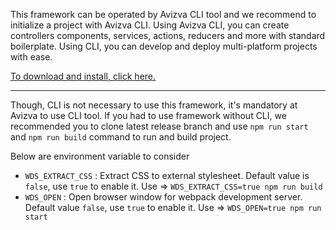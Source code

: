 This framework can be operated by Avizva CLI tool and we recommend to initialize a project with Avizva CLI. Using Avizva CLI, you can create controllers components, services, actions, reducers and more with standard boilerplate. Using CLI, you can develop and deploy multi-platform projects with ease.

[To download and install, click here.](https://gitlab.com/thatisuday/cli-avizva/wikis/home)

***

Though, CLI is not necessary to use this framework, it's mandatory at Avizva to use CLI tool. If you had to use framework without CLI, we recommended you to clone latest release branch and use `npm run start` and `npm run build` command to run and build project.

Below are environment variable to consider
- `WDS_EXTRACT_CSS` :  Extract CSS to external stylesheet. Default value is `false`, use `true` to enable it. Use => `WDS_EXTRACT_CSS=true npm run build`
- `WDS_OPEN` : Open browser window for webpack development server. Default value `false`, use `true` to enable it. Use => `WDS_OPEN=true npm run start`